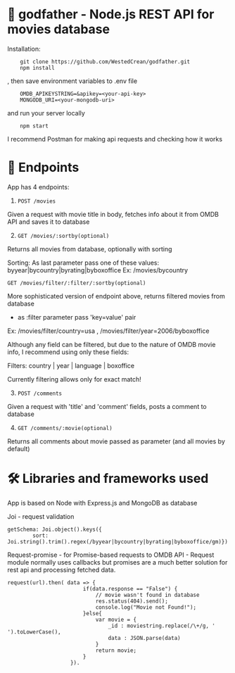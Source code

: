 # 🌹 godfather - Node.js REST API for movies database

Installation: 
```
    git clone https://github.com/WestedCrean/godfather.git
    npm install
```
, then save environment variables to .env file
``` 
    OMDB_APIKEYSTRING=&apikey=<your-api-key>
    MONGODB_URI=<your-mongodb-uri>
```
and run your server locally
```
    npm start
```

I recommend Postman for making api requests and checking how it works

# 🎯 Endpoints
App has 4 endpoints:

1. ``` POST /movies ```

Given a request with movie title in body, fetches info about it from OMDB API and saves it to database

2. ``` GET /movies/:sortby(optional) ```

Returns all movies from database, optionally with sorting

Sorting:
    As last parameter pass one of these values: byyear|bycountry|byrating|byboxoffice
    Ex: /movies/bycountry

``` GET /movies/filter/:filter/:sortby(optional) ```

More sophisticated version of endpoint above, returns filtered movies from database 
- as :filter parameter pass 'key=value' pair

Ex: /movies/filter/country=usa , /movies/filter/year=2006/byboxoffice

Although any field can be filtered, but due to the nature of OMDB movie info, I recommend using only these fields:

Filters:
    country | year | language | boxoffice

Currently filtering allows only for exact match!

3. ``` POST /comments ```

Given a request with 'title' and 'comment' fields, posts a comment to database

4. ``` GET /comments/:movie(optional) ```

Returns all comments about movie passed as parameter (and all movies by default)

# 🛠 Libraries and frameworks used

App is based on Node with Express.js and MongoDB as database

Joi - request validation 
``` 
getSchema: Joi.object().keys({
        sort: Joi.string().trim().regex(/byyear|bycountry|byrating|byboxoffice/gm)})

```
Request-promise - for Promise-based requests to OMDB API - Request module normally uses callbacks but promises are a much better solution for rest api and processing fetched data.

```
request(url).then( data => {
                        if(data.response == "False") {
                            // movie wasn't found in database
                            res.status(404).send();
                            console.log("Movie not Found!");
                        }else{
                            var movie = {
                                _id : moviestring.replace(/\+/g, ' ').toLowerCase(),
                                data : JSON.parse(data)
                            }
                            return movie;
                        }
                    }).
```

